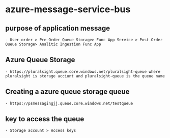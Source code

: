 # azure-message-service-bus

## purpose of application message
    - User order > Pre-Order Queue Storage> Func App Service > Post-Order Queue Storage> Analitic Ingestion Func App

## Azure Queue Storage
    - https://pluralsight.queue.core.windows.net/pluralsight-queue where pluralsight is storage acciunt and pluralsight-queue is the queue name

## Creating a azure queue storage queue
    - https://psmessagingjj.queue.core.windows.net/testqueue

## key to access the queue
    - Storage account > Access keys